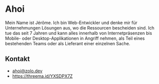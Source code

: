 # Ahoi

Mein Name ist Jérôme. Ich bin Web-Entwickler und denke mir für Unternehmungen Lösungen aus, wo die Ressourcen bescheiden sind. Ich tue das seit 7 Jahren und kann alles innerhalb von Internetpräsenzen bis Mobile- oder Desktop-Applikationen in Angriff nehmen, als Teil eines bestehenden Teams oder als Lieferant einer einzelnen Sache.

## Kontakt

- ahoi@zolo.dev
- https://threema.id/YXSDPX7Z